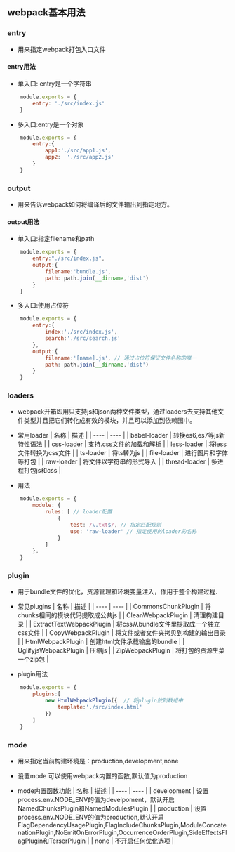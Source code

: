<!--
 * @Author: your name
 * @Date: 2020-03-16 21:38:15
 * @LastEditTime: 2020-03-17 11:04:41
 * @LastEditors: Please set LastEditors
 * @Description: In User Settings Edit
 * @FilePath: /webpack/02_demo/README.md
 -->
## webpack基本用法

### entry
+ 用来指定webpack打包入口文件

#### entry用法 
+ 单入口: entry是一个字符串
```js
    module.exports = {
        entry: './src/index.js'
    }
```

+ 多入口:entry是一个对象
```js
    module.exports = {
        entry:{
            app1:'./src/app1.js',
            app2:  './src/app2.js'
        }
    }
```

### output
+ 用来告诉webpack如何将编译后的文件输出到指定地方。

#### output用法
+ 单入口:指定filename和path
```js
    module.exports = {
        entry:"./src/index.js",
        output:{
            filename:'bundle.js',
            path: path.join(__dirname,'dist')
        }
    }
```

+ 多入口:使用占位符
```js
    module.exports = {
        entry:{
            index:'./src/index.js',
            search:'./src/search.js'
        },
        output:{
            filename:'[name].js', // 通过占位符保证文件名称的唯一
            path: path.join(__dirname,'dist')
        }
    }
```

### loaders
+ webpack开箱即用只支持js和json两种文件类型，通过loaders去支持其他文件类型并且把它们转化成有效的模块，并且可以添加到依赖图中。

+ 常用loader
|  名称   | 描述  |
|  ----  | ----  |
| babel-loader  | 转换es6,es7等js新特性语法 |
| css-loader  | 支持.css文件的加载和解析 |
| less-loader  | 将less文件转换为css文件 |
| ts-loader  | 将ts转为js |
| file-loader  | 进行图片和字体等打包 |
| raw-loader  | 将文件以字符串的形式导入 |
| thread-loader  | 多进程打包js和css |

+ 用法
```js
    module.exports = {
        module: {
            rules: [ // loader配置
                {
                    test: /\.txt$/, // 指定匹配规则
                    use: 'raw-loader' // 指定使用的loader的名称
                }
            ]
        },
    }
```

### plugin
+ 用于bundle文件的优化，资源管理和环境变量注入，作用于整个构建过程.

+ 常见plugins
|  名称   | 描述  |
|  ----  | ----  |
| CommonsChunkPlugin  | 将chunks相同的模块代码提取成公共js |
| CleanWebpackPlugin  | 清理构建目录 |
| ExtractTextWebpackPlugin  | 将css从bundle文件里提取成一个独立css文件 |
| CopyWebpackPlugin  | 将文件或者文件夹拷贝到构建的输出目录 |
| HtmlWebpackPlugin  | 创建html文件承载输出的bundle |
| UglifyjsWebpackPlugin  | 压缩js |
| ZipWebpackPlugin  | 将打包的资源生菜一个zip包 |

+ plugin用法
```js
    module.exports = {
        plugins:[
            new HtmlWebpackPlugin({  // 将plugin放到数组中
                template:'./src/index.html'
            })
        ]
    }
```

### mode
+ 用来指定当前构建环境是：production,development,none
+ 设置mode 可以使用webpack内置的函数,默认值为production

+ mode内置函数功能
|  名称   | 描述  |
|  ----  | ----  |
| development  | 设置process.env.NODE_ENV的值为develpoment，默认开启NamedChunksPlugin和NamedModulesPlugin |
| production  | 设置process.env.NODE_ENV的值为production,默认开启FlagDependencyUsagePlugin,FlagIncludeChunksPlugin,ModuleConcatenationPlugin,NoEmitOnErrorPlugin,OccurrenceOrderPlugin,SideEffectsFlagPlugin和TerserPlugin |
| none  | 不开启任何优化选项 |
